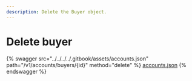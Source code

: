 ```yaml
---
description: Delete the Buyer object.
---
```


# Delete buyer

{% swagger src="../../../../.gitbook/assets/accounts.json" path="/v1/accounts/buyers/{id}" method="delete" %}
[accounts.json](../../../../.gitbook/assets/accounts.json)
{% endswagger %}
